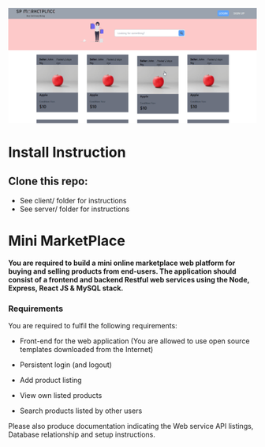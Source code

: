 ![Screenshot](screenshot.gif)

# Install Instruction

## Clone this repo:

- See client/ folder for instructions
- See server/ folder for instructions

# Mini MarketPlace

**You are required to build a mini online marketplace web platform for buying and selling products from end-users. The application should consist of a frontend and backend Restful web services using the Node, Express, React JS & MySQL stack.**

### Requirements

You are required to fulfil the following requirements:

- Front-end for the web application (You are allowed to use open source templates downloaded from the Internet)

- Persistent login (and logout)

- Add product listing

- View own listed products

- Search products listed by other users

Please also produce documentation indicating the Web service API listings, Database relationship and setup instructions.
